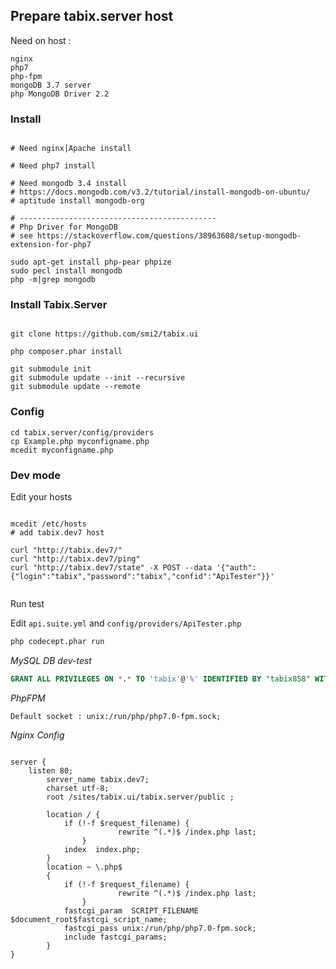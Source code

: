 ## Prepare tabix.server host 

Need on host :

```
nginx 
php7
php-fpm
mongoDB 3.7 server 
php MongoDB Driver 2.2
```


### Install 
```

# Need nginx|Apache install 

# Need php7 install 

# Need mongodb 3.4 install
# https://docs.mongodb.com/v3.2/tutorial/install-mongodb-on-ubuntu/
# aptitude install mongodb-org

# --------------------------------------------
# Php Driver for MongoDB
# see https://stackoverflow.com/questions/38963608/setup-mongodb-extension-for-php7

sudo apt-get install php-pear phpize
sudo pecl install mongodb 
php -m|grep mongodb

```

### Install Tabix.Server

```

git clone https://github.com/smi2/tabix.ui 

php composer.phar install

git submodule init
git submodule update --init --recursive
git submodule update --remote

```

### Config 

```
cd tabix.server/config/providers
cp Example.php myconfigname.php
mcedit myconfigname.php
```



### Dev mode 

Edit your hosts 

```

mcedit /etc/hosts 
# add tabix.dev7 host

curl "http://tabix.dev7/"
curl "http://tabix.dev7/ping"
curl "http://tabix.dev7/state" -X POST --data '{"auth":{"login":"tabix","password":"tabix","confid":"ApiTester"}}'


```


Run test 

Edit `api.suite.yml` and `config/providers/ApiTester.php`



```sh
php codecept.phar run
```

*MySQL DB dev-test* 
```SQL
GRANT ALL PRIVILEGES ON *.* TO 'tabix'@'%' IDENTIFIED BY "tabix858" WITH GRANT OPTION;
```

*PhpFPM*
```
Default socket : unix:/run/php/php7.0-fpm.sock;

```

*Nginx Config*

```

server {
    listen 80;
        server_name tabix.dev7;
        charset utf-8;
        root /sites/tabix.ui/tabix.server/public ;

        location / {
            if (!-f $request_filename) {
                        rewrite ^(.*)$ /index.php last;
                }
            index  index.php;
        }
        location ~ \.php$
        {
            if (!-f $request_filename) {
                        rewrite ^(.*)$ /index.php last;
                }
            fastcgi_param  SCRIPT_FILENAME  $document_root$fastcgi_script_name;
	        fastcgi_pass unix:/run/php/php7.0-fpm.sock;
	        include fastcgi_params;
        }
}

```
